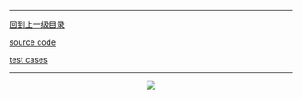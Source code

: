 ----------
[回到上一级目录](https://zhaochenyou.github.io/Way-to-Algorithm/Chapter-1/)

[source code](https://github.com/zhaochenyou/Way-to-Algorithm/blob/master/Chapter-1/src/MergeSort.hpp)

[test cases](https://github.com/zhaochenyou/Way-to-Algorithm/blob/master/Chapter-1/src/MergeSort.cpp)

----------
<p align="center"><img src="https://github.com/zhaochenyou/Way-to-Algorithm/raw/master/Chapter-1/res/InsertSort.png" /></p>
